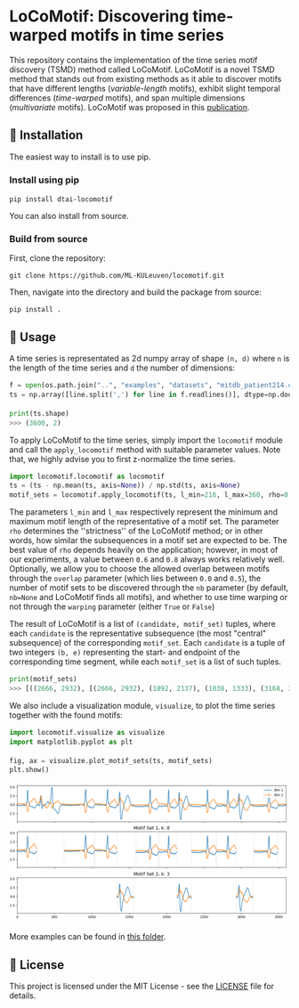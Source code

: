 <h1 align="left">LoCoMotif: Discovering time-warped motifs in time series </h1>

This repository contains the implementation of the time series motif discovery (TSMD) method called LoCoMotif. LoCoMotif is a novel TSMD method that stands out from existing methods as it able to discover motifs that have different lengths (*variable-length* motifs), exhibit slight temporal differences (*time-warped* motifs), and span multiple dimensions (*multivariate* motifs). LoCoMotif was proposed in this [publication](https://link.springer.com/article/10.1007/s10618-024-01032-z).


## 🚂  Installation
The easiest way to install is to use pip.


### Install using pip

```
pip install dtai-locomotif
```

You can also install from source.

### Build from source
First, clone the repository:
```
git clone https://github.com/ML-KULeuven/locomotif.git
```
Then, navigate into the directory and build the package from source:
```
pip install .
```

## 🚂 Usage

A time series is representated as 2d numpy array of shape `(n, d)` where `n` is the length of the time series and `d` the number of dimensions:

```python
f = open(os.path.join("..", "examples", "datasets", "mitdb_patient214.csv"))
ts = np.array([line.split(',') for line in f.readlines()], dtype=np.double)

print(ts.shape)
>>> (3600, 2)
```

To apply LoCoMotif to the time series, simply import the `locomotif` module and call the ``apply_locomotif`` method with suitable parameter values. Note that, we highly advise you to first z-normalize the time series.
```python
import locomotif.locomotif as locomotif 
ts = (ts - np.mean(ts, axis=None)) / np.std(ts, axis=None)
motif_sets = locomotif.apply_locomotif(ts, l_min=216, l_max=360, rho=0.6)
```
The parameters `l_min` and `l_max` respectively represent the minimum and maximum motif length of the representative of a motif set. The parameter ``rho`` determines the ''strictness'' of the LoCoMotif method; or in other words, how similar the subsequences in a motif set are expected to be. The best value of ``rho`` depends heavily on the application; however, in most of our experiments, a value between ``0.6`` and ``0.8`` always works relatively well.  
Optionally, we allow you to choose the allowed overlap between motifs through the `overlap` parameter (which lies between `0.0` and `0.5`), the number of motif sets to be discovered through the `nb` parameter (by default, `nb=None` and LoCoMotif finds all motifs), and whether to use time warping or not through the `warping` parameter (either `True` or `False`)

The result of LoCoMotif is a list of ``(candidate, motif_set)`` tuples, where each `candidate` is the representative subsequence (the most "central" subsequence) of the corresponding `motif_set`. Each `candidate` is a tuple of two integers `(b, e)` representing the start- and endpoint of the corresponding time segment, while each `motif_set` is a list of such tuples.

```python
print(motif_sets)
>>> [((2666, 2932), [(2666, 2932), (1892, 2137), (1038, 1333), (3168, 3490), (2334, 2666), (628, 1036), (1589, 1893), (1, 261)]), ((1333, 1565), [(1333, 1565), (2137, 2333), (2932, 3162)])]
```

We also include a visualization module, ``visualize``, to plot the time series together with the found motifs:
```python
import locomotif.visualize as visualize
import matplotlib.pyplot as plt

fig, ax = visualize.plot_motif_sets(ts, motif_sets)
plt.show()
```
<div align="center">
	<img src="./examples/example.png">
</div>

More examples can be found in [this folder](https://github.com/ML-KULeuven/locomotif/tree/main/examples).

## 🚂 License
This project is licensed under the MIT License - see the [LICENSE](https://github.com/ML-KULeuven/locomotif/blob/main/LICENSE) file for details.